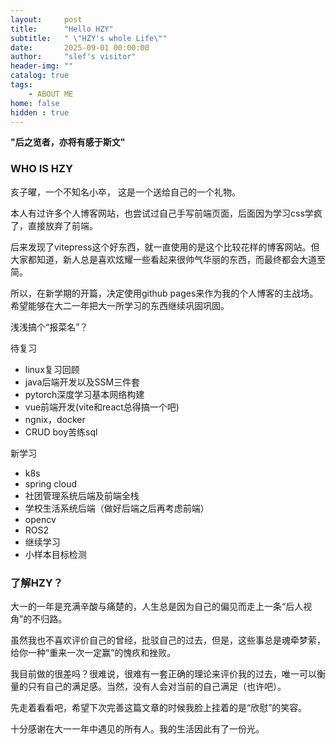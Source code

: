 ```yaml
---
layout:     post
title:      "Hello HZY"
subtitle:   " \"HZY's whole Life\""
date:       2025-09-01 00:00:00
author:     "slef's visitor"
header-img: ""
catalog: true
tags:
    - ABOUT ME
home: false
hidden : true
---
```

**"后之览者，亦将有感于斯文"**
### WHO IS HZY 
<p>亥子曜，一个不知名小卒， 这是一个送给自己的一个礼物。
</p>
本人有过许多个人博客网站，也尝试过自己手写前端页面，后面因为学习css学疯了，直接放弃了前端。  

后来发现了vitepress这个好东西，就一直使用的是这个比较花样的博客网站。但大家都知道，新人总是喜欢炫耀一些看起来很帅气华丽的东西，而最终都会大道至简。

所以，在新学期的开篇，决定使用github pages来作为我的个人博客的主战场。希望能够在大二一年把大一所学习的东西继续巩固巩固。

浅浅搞个“报菜名”？

待复习
* linux复习回顾
* java后端开发以及SSM三件套
* pytorch深度学习基本网络构建
* vue前端开发(vite和react总得搞一个吧)
* ngnix，docker
* CRUD boy苦练sql
  
新学习
* k8s 
* spring cloud
* 社团管理系统后端及前端全栈
* 学校生活系统后端（做好后端之后再考虑前端）
* opencv
* ROS2
* 继续学习
* 小样本目标检测

### 了解HZY？
大一的一年是充满辛酸与痛楚的，人生总是因为自己的偏见而走上一条“后人视角”的不归路。

虽然我也不喜欢评价自己的曾经，批驳自己的过去，但是，这些事总是魂牵梦萦，给你一种“重来一次一定赢”的愧疚和挫败。

我目前做的很差吗？很难说，很难有一套正确的理论来评价我的过去，唯一可以衡量的只有自己的满足感。当然，没有人会对当前的自己满足（也许吧）。

先走着看看吧，希望下次完善这篇文章的时候我脸上挂着的是“欣慰”的笑容。

十分感谢在大一一年中遇见的所有人。我的生活因此有了一份光。

























